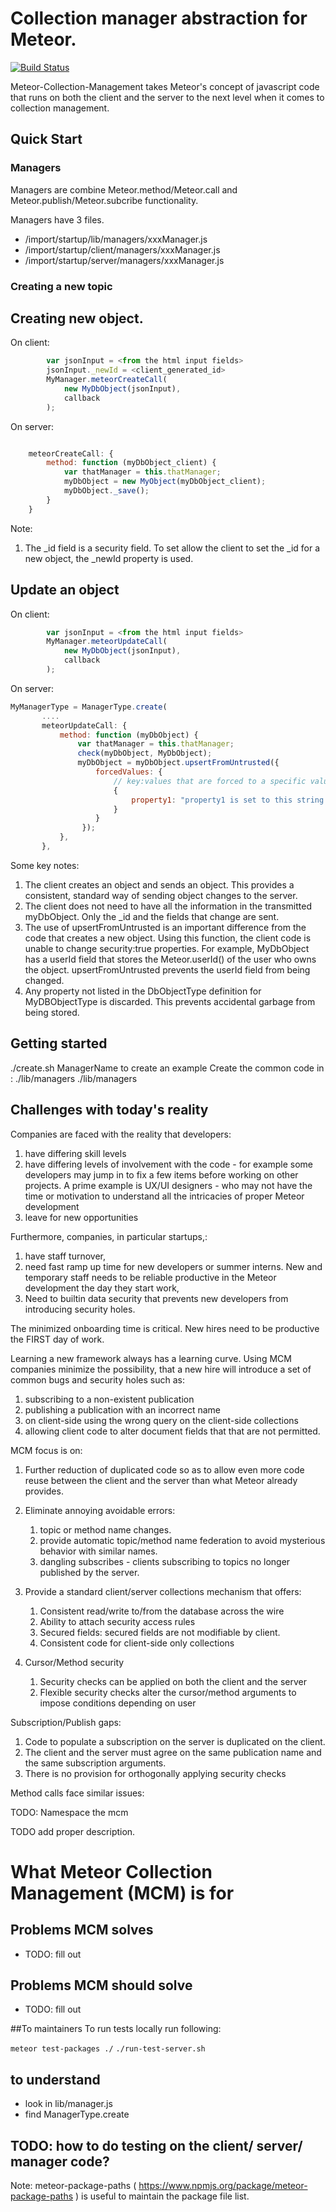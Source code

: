 # Collection manager abstraction for Meteor.

[![Build Status](https://travis-ci.org/whalepath/meteor-collection-management.svg?branch=master)](https://travis-ci.org/whalepath/meteor-collection-management)

Meteor-Collection-Management takes Meteor's concept of javascript code that runs on both the client and the server to the next level when it comes to collection management.

## Quick Start

### Managers 

Managers are combine Meteor.method/Meteor.call and Meteor.publish/Meteor.subcribe functionality.

Managers have 3 files.

* /import/startup/lib/managers/xxxManager.js
* /import/startup/client/managers/xxxManager.js
* /import/startup/server/managers/xxxManager.js

### Creating a new topic



## Creating new object.

On client:
```javascript
        var jsonInput = <from the html input fields>
        jsonInput._newId = <client_generated_id>
        MyManager.meteorCreateCall(
            new MyDbObject(jsonInput),
            callback
        );
```

On server:
```javascript

    meteorCreateCall: {
        method: function (myDbObject_client) {
            var thatManager = this.thatManager;
            myDbObject = new MyObject(myDbObject_client);
            myDbObject._save();
        }
    }
```

Note:

1. The _id field is a security field. To set allow the client to set the _id for a new object, the _newId property is used.

## Update an object

On client:

```javascript
        var jsonInput = <from the html input fields>
        MyManager.meteorUpdateCall(
            new MyDbObject(jsonInput),
            callback
        );
```

On server:

```javascript
MyManagerType = ManagerType.create(
       ....    
       meteorUpdateCall: {
           method: function (myDbObject) {
               var thatManager = this.thatManager;
               check(myDbObject, MyDbObject);
               myDbObject = myDbObject.upsertFromUntrusted({
                   forcedValues: {
                       // key:values that are forced to a specific value
                       {
                           property1: "property1 is set to this string irregardless of what was sent from client"
                       }
                   }
                });
           },
       },
```

Some key notes:

 1. The client creates an object and sends an object. This provides a consistent, standard way of sending object changes to the server.
 1. The client does not need to have all the information in the transmitted myDbObject. Only the _id and the fields that change are sent.
 1. The use of upsertFromUntrusted is an important difference from the code that creates a new object. Using this function, the client code is unable to change
security:true properties. For example, MyDbObject has a userId field that stores the Meteor.userId() of the user who owns the object. upsertFromUntrusted prevents the userId field from being changed.
 1. Any property not listed in the DbObjectType definition for MyDBObjectType is discarded. This prevents accidental garbage from being stored.

## Getting started

./create.sh ManagerName to create an example
Create the common code in : ./lib/managers
./lib/managers



## Challenges with today's reality

Companies are faced with the reality that developers:

 1. have differing skill levels
 1. have differing levels of involvement with the code - for example some developers may jump in to fix a few items before
 working on other projects. A prime example is UX/UI designers - who may not have the time or motivation to understand all the intricacies of proper Meteor development
 1. leave for new opportunities

Furthermore, companies, in particular startups,:
 1. have staff turnover,
 1. need fast ramp up time for new developers or summer interns. New and temporary staff needs to be reliable productive in the Meteor development the day they start work,
 1. Need to builtin data security that prevents new developers from introducing security holes.

The minimized onboarding time is critical. New hires need to be productive the FIRST day of work.

Learning a new framework always has a learning curve. Using MCM companies minimize the possibility, that
 a new hire will introduce a set of common bugs and security holes such as:

 1. subscribing to a non-existent publication
 1. publishing a publication with an incorrect name
 1. on client-side using the wrong query on the client-side collections
 1. allowing client code to alter document fields that that are not permitted.


MCM focus is on:

 1. Further reduction of duplicated code so as to allow even more code reuse between the client and the server
 than what Meteor already provides.
 
 2. Eliminate annoying avoidable errors:
 
    1. topic or method name changes.
    2. provide automatic topic/method name federation to avoid mysterious behavior with similar names.
    3. dangling subscribes - clients subscribing to topics no longer published by the server.
 
 3. Provide a standard client/server collections mechanism that offers:
 
    1. Consistent read/write to/from the database across the wire 
    2. Ability to attach security access rules
    3. Secured fields: secured fields are not modifiable by client.
    4. Consistent code for client-side only collections

 4. Cursor/Method security

    1. Security checks can be applied on both the client and the server
    2. Flexible security checks alter the cursor/method arguments to impose conditions depending on user


Subscription/Publish gaps:

 1. Code to populate a subscription on the server is duplicated on the client.
 1. The client and the server must agree on the same publication name and the same subscription arguments.
 1. There is no provision for orthogonally applying security checks
 
Method calls face similar issues:


TODO: Namespace the mcm

TODO add proper description.

# What Meteor Collection Management (MCM) is for

## Problems MCM solves
* TODO: fill out

## Problems MCM should solve
* TODO: fill out

##To maintainers
To run tests locally run following: 

```meteor test-packages ./```
```./run-test-server.sh```

## to understand
* look in lib/manager.js
* find ManagerType.create

## TODO: how to do testing on the client/ server/ manager code?


Note: meteor-package-paths ( https://www.npmjs.org/package/meteor-package-paths ) is useful to maintain the package file list.
